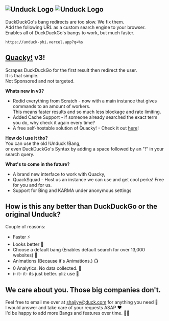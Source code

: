 ![Unduck Logo](/public/unduck.png#gh-light-mode-only)
![Unduck Logo](/public/unduck-white.png#gh-dark-mode-only)
---
DuckDuckGo's bang redirects are too slow. We fix them.  
Add the following URL as a custom search engine to your browser.  
Enables all of DuckDuckGo's bangs to work, but much faster.  
```
https://unduck-phi.vercel.app?q=%s
```
## [Quacky!](https://github.com/shaijyy/quacky-worker) v3!
Scrapes DuckDuckGo for the first result then redirect the user.  
It is that simple.  
Not Sponsored and not targeted.  

**Whats new in v3?**  
 - Redid everything from Scratch - now with a main instance that gives commands to an amount of workers.  
   This means faster results and so much less blockage and rate limiting.  
 - Added Cache Support - if someone already searched the exact term you do, why check it again every time?  
 - A free self-hostable solution of Quacky! - Check it out [here](https://github.com/shaijyy/quacky-worker)!  

**How do I use it tho?**  
You can use the old !Unduck !Bang,  
or even DuckDuckGo's Syntax by adding a space followed by an "!" in your search query.    

**What's to come in the future?**
 - A brand new interface to work with Quacky,
 - QuackSquad - Host us an instance we can use and get cool perks! Free for you and for us.  
 - Support for Bing and KARMA under anonymous settings

## How is this any better than DuckDuckGo or the original Unduck?

Couple of reasons:
 - Faster ⚡
 - Looks better 💄
 - Choose a default bang (Enables default search for over 13,000 websites) 🙌
 - Animations (Because it's Animations.) 📺
 - 0 Analytics. No data collected. 📅
 - i- it- it- its just better. pliz use 🥲

## We care about you. Those big companies don't.

Feel free to email me over at [shaijyy@duck.com](mailto:shaijyy@duck.com) for anything you need 🙂  
I would answer and take care of your requests ASAP ❤️  
I'd be happy to add more Bangs and features over time. 🧑‍💻
